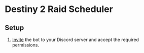 # Destiny 2 Raid Scheduler

## Setup

1. [Invite](https://discord.com/api/oauth2/authorize?client_id=976252484580421682&permissions=328632109120&redirect_uri=http%3A%2F%2Flocalhost%3A3000&response_type=code&scope=identify%20bot%20applications.commands) the bot to your Discord server and accept the required permissions.
